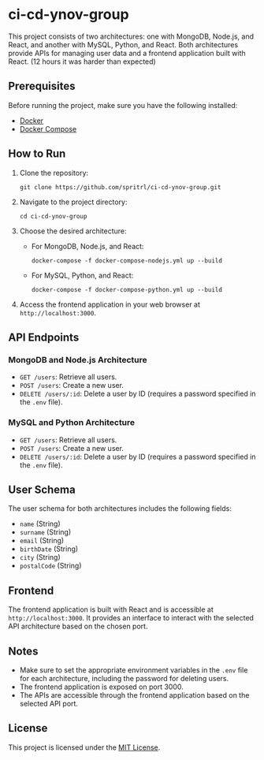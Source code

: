 # ci-cd-ynov-group

This project consists of two architectures: one with MongoDB, Node.js, and React, and another with MySQL, Python, and React. Both architectures provide APIs for managing user data and a frontend application built with React. (12 hours it was harder than expected)

## Prerequisites

Before running the project, make sure you have the following installed:

- [Docker](https://docs.docker.com/get-docker/)
- [Docker Compose](https://docs.docker.com/compose/install/)

## How to Run

1. Clone the repository:

   ```
   git clone https://github.com/spritrl/ci-cd-ynov-group.git
   ```

2. Navigate to the project directory:

   ```
   cd ci-cd-ynov-group
   ```

3. Choose the desired architecture:

   - For MongoDB, Node.js, and React:

     ```
     docker-compose -f docker-compose-nodejs.yml up --build
     ```

   - For MySQL, Python, and React:

     ```
     docker-compose -f docker-compose-python.yml up --build
     ```

4. Access the frontend application in your web browser at `http://localhost:3000`.

## API Endpoints

### MongoDB and Node.js Architecture

- `GET /users`: Retrieve all users.
- `POST /users`: Create a new user.
- `DELETE /users/:id`: Delete a user by ID (requires a password specified in the `.env` file).

### MySQL and Python Architecture

- `GET /users`: Retrieve all users.
- `POST /users`: Create a new user.
- `DELETE /users/:id`: Delete a user by ID (requires a password specified in the `.env` file).

## User Schema

The user schema for both architectures includes the following fields:

- `name` (String)
- `surname` (String)
- `email` (String)
- `birthDate` (String)
- `city` (String)
- `postalCode` (String)

## Frontend

The frontend application is built with React and is accessible at `http://localhost:3000`. It provides an interface to interact with the selected API architecture based on the chosen port.

## Notes

- Make sure to set the appropriate environment variables in the `.env` file for each architecture, including the password for deleting users.
- The frontend application is exposed on port 3000.
- The APIs are accessible through the frontend application based on the selected API port.

## License

This project is licensed under the [MIT License](LICENSE).
